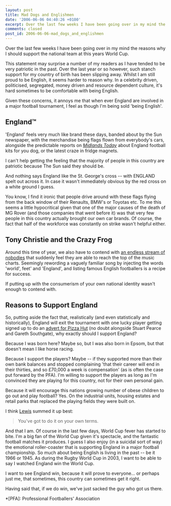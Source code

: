 ```yaml
---
layout: post
title: Mad Dogs and Englishmen
date: '2006-06-06 04:40:26 +0100'
excerpt: Over the last few weeks I have been going over in my mind the reasons why I should support the national team at this years World Cup.
comments: closed
post_id: 2006-06-06-mad_dogs_and_englishmen
---
```

Over the last few weeks I have been going over in my mind the reasons why I should support the national team at this years World Cup.

This statement may surprise a number of my readers as I have tended to be very patriotic in the past. Over the last year or so however, such stanch support for my country of birth has been slipping away. Whilst I am still proud to be English, it seems harder to reason why. In a celebrity driven, politicised, segregated, money driven and resource dependent culture, it's hard sometimes to be comfortable with being English.

Given these concerns, it annoys me that when ever England are involved in a major football tournament, I feel as though I'm being sold 'being English'.

## England&#8482;
'England' feels very much like brand these days, banded about by the Sun newspaper, with the merchandise being flags flown from everybody's cars, alongside the predictable reports on <cite>[Midlands Today][1]</cite> about England football kits for you dog, or the latest craze in fridge magnets.

I can't help getting the feeling that the majority of people in this country are patriotic because The Sun said they should be.

And nothing says England like the St. George's cross -- with ENGLAND spelt out across it. In case it wasn't immediately obvious by the red cross on a white ground I guess.

You know, I find it ironic that people drive around with these flags flying from the back window of their Renaults, BMW's or Toyotas etc. To me this seems a little hypocritical given that one of the major causes of the death of MG Rover (and those companies that went before it) was that very few people in this country actually brought our own car brands. Of course, the fact that half of the workforce was constantly on strike wasn't helpful either.

## Tony Christie and the Crazy Frog
Around this time of year, we also have to contend with [an endless stream of nobodies][2] that suddenly feel they are able to reach the top of the music charts. Seemingly rewording a vaguely familiar song by injecting the words 'world', feet' and 'England', and listing famous English footballers is a recipe for success.

If putting up with the consumerism of your own national identity wasn't enough to contend with.

## Reasons to Support England
So, putting aside the fact that, realistically (and even statistically and historically), England will exit the tournament with one lucky player getting signed up to do an [advert for Pizza Hut][3] (no doubt alongside Stuart Pearce and Gareth Southgate), why exactly should I support England?

Because I was born here? Maybe so, but I was also born in Epsom, but that doesn't mean I like horse racing.

Because I support the players? Maybe -- if they supported more than their own bank balances and stopped complaining 'that their career will end in their thirties, and so £70,000 a week is compensation' (as is often the case put forward by the PFA). I'm willing to support the players as long as I'm convinced they are playing for this country, not for their own personal gain.

Because it will encourage this nations growing number of obese children to go out and play football?  Yes. On the industrial units, housing estates and retail parks that replaced the playing fields they were built on.

I think [Lewis][4] summed it up best:

> You've got to do it on your own terms.

And that I am. Of course in the last few days, World Cup fever has started to bite. I'm a big fan of the World Cup given it's spectacle, and the fantastic football matches it produces. I guess I also enjoy (in a suicidal sort of way) the emotional roller-coaster that is supporting England in a major football championship. So much about being English is living in the past -- be it 1966 or 1945. As during the Rugby World Cup in 2003, I want to be able to say I watched England win the World Cup.

I want to see England win, because it will prove to everyone... or perhaps just me, that sometimes, this country can sometimes get it right.

Having said that, if we do win, we've just sacked the guy who got us there.

[1]: http://www.bbc.co.uk/midlandstoday/
[2]: http://news.bbc.co.uk/1/hi/entertainment/5038892.stm
[3]: http://www.pizzahut.co.uk/about_us/2003_archive.asp
[4]: http://www.darthlawb.co.uk

*[PFA]: Professional Footballers' Association